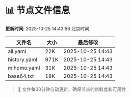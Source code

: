 # 📊 节点文件信息

**更新时间**: 2025-10-25 14:43:56 北京时间

| 文件名 | 大小 | 最后修改 |
|--------|------|----------|
| all.yaml | 22K | 2025-10-25 14:43 |
| history.yaml | 971K | 2025-10-25 14:43 |
| mihomo.yaml | 31K | 2025-10-25 14:43 |
| base64.txt | 18K | 2025-10-25 14:43 |

> 🔄 文件每30分钟自动更新，确保节点的新鲜度和可用性
